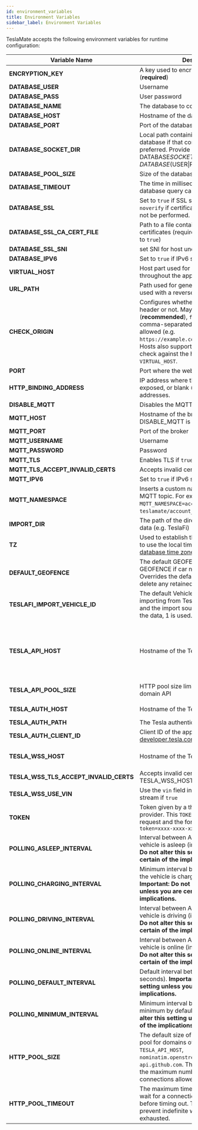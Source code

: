 ```yaml
---
id: environment_variables
title: Environment Variables
sidebar_label: Environment Variables
---
```


TeslaMate accepts the following environment variables for runtime configuration:

| Variable Name                          | Description                                                                                                                                                                                                                                                                                                      | Default Value                                                                                                                                                       |
| -------------------------------------- | ---------------------------------------------------------------------------------------------------------------------------------------------------------------------------------------------------------------------------------------------------------------------------------------------------------------- | ------------------------------------------------------------------------------------------------------------------------------------------------------------------- |
| **ENCRYPTION_KEY**                     | A key used to encrypt the Tesla API tokens (**required**)                                                                                                                                                                                                                                                        |                                                                                                                                                                     |
| **DATABASE_USER**                      | Username                                                                                                                                                                                                                                                                                                         |                                                                                                                                                                     |
| **DATABASE_PASS**                      | User password                                                                                                                                                                                                                                                                                                    |                                                                                                                                                                     |
| **DATABASE_NAME**                      | The database to connect to                                                                                                                                                                                                                                                                                       |                                                                                                                                                                     |
| **DATABASE_HOST**                      | Hostname of the database server                                                                                                                                                                                                                                                                                  |                                                                                                                                                                     |
| **DATABASE_PORT**                      | Port of the database server                                                                                                                                                                                                                                                                                      | 5432                                                                                                                                                                |
| **DATABASE_SOCKET_DIR**                | Local path containing UNIX socket for database if that connection mechanic is preferred. Provide one of DATABASE*SOCKET_DIR and DATABASE*(USER\|PASS\|HOST\|PORT)                                                                                                                                                |                                                                                                                                                                     |
| **DATABASE_POOL_SIZE**                 | Size of the database connection pool                                                                                                                                                                                                                                                                             | 10                                                                                                                                                                  |
| **DATABASE_TIMEOUT**                   | The time in milliseconds to wait for database query calls to finish                                                                                                                                                                                                                                              | 60000                                                                                                                                                               |
| **DATABASE_SSL**                       | Set to `true` if SSL should be enabled or `noverify` if certificate verification should not be performed.                                                                                                                                                                                                        | false                                                                                                                                                               |
| **DATABASE_SSL_CA_CERT_FILE**          | Path to a file containing PEM-encoded CA certificates (required if `DATABASE_SSL` is set to `true`)                                                                                                                                                                                                              |                                                                                                                                                                     |
| **DATABASE_SSL_SNI**                   | set SNI for host undel ssl mode                                                                                                                                                                                                                                                                                  |                                                                                                                                                                     |
| **DATABASE_IPV6**                      | Set to `true` if IPv6 should be used                                                                                                                                                                                                                                                                             | false                                                                                                                                                               |
| **VIRTUAL_HOST**                       | Host part used for generating URLs throughout the app                                                                                                                                                                                                                                                            | localhost                                                                                                                                                           |
| **URL_PATH**                           | Path used for generating URLs (can be used with a reverse proxy)                                                                                                                                                                                                                                                 | /                                                                                                                                                                   |
| **CHECK_ORIGIN**                       | Configures whether to check the origin header or not. May be `true` (**recommended**), `false` (_default_) or a comma-separated list of hosts that are allowed (e.g. `https://example.com,//another.com:8080`). Hosts also support wildcards. If `true`, it will check against the host value in `VIRTUAL_HOST`. | false                                                                                                                                                               |
| **PORT**                               | Port where the web interface is exposed                                                                                                                                                                                                                                                                          | 4000                                                                                                                                                                |
| **HTTP_BINDING_ADDRESS**               | IP address where the web interface is exposed, or blank (_default_) meaning all addresses.                                                                                                                                                                                                                       |                                                                                                                                                                     |
| **DISABLE_MQTT**                       | Disables the MQTT feature if `true`                                                                                                                                                                                                                                                                              | false                                                                                                                                                               |
| **MQTT_HOST**                          | Hostname of the broker (**required** unless DISABLE_MQTT is `true`)                                                                                                                                                                                                                                              |                                                                                                                                                                     |
| **MQTT_PORT**                          | Port of the broker                                                                                                                                                                                                                                                                                               | 1883 (8883 for MQTT over TLS)                                                                                                                                       |
| **MQTT_USERNAME**                      | Username                                                                                                                                                                                                                                                                                                         |                                                                                                                                                                     |
| **MQTT_PASSWORD**                      | Password                                                                                                                                                                                                                                                                                                         |                                                                                                                                                                     |
| **MQTT_TLS**                           | Enables TLS if `true`                                                                                                                                                                                                                                                                                            | false                                                                                                                                                               |
| **MQTT_TLS_ACCEPT_INVALID_CERTS**      | Accepts invalid certificates if `true`                                                                                                                                                                                                                                                                           | false                                                                                                                                                               |
| **MQTT_IPV6**                          | Set to `true` if IPv6 should be used                                                                                                                                                                                                                                                                             | false                                                                                                                                                               |
| **MQTT_NAMESPACE**                     | Inserts a custom namespace into the MQTT topic. For example, with `MQTT_NAMESPACE=account_0`: `teslamate/account_0/cars/$car_id/state`.                                                                                                                                                                          |                                                                                                                                                                     |
| **IMPORT_DIR**                         | The path of the directory for the import of data (e.g. TeslaFi)                                                                                                                                                                                                                                                  | ./import                                                                                                                                                            |
| **TZ**                                 | Used to establish the local time zone, e.g. to use the local time in logs. See [List of tz database time zones](https://en.wikipedia.org/wiki/List_of_tz_database_time_zones).                                                                                                                                   |                                                                                                                                                                     |
| **DEFAULT_GEOFENCE**                   | The default GEOFENCE to send via GEOFENCE if car not in geofence. Overrides the default of "" which will delete any retained value.                                                                                                                                                                              | "" (no quotes)                                                                                                                                                      |
| **TESLAFI_IMPORT_VEHICLE_ID**          | The default Vehicle ID used when importing from TeslaFi. If it is not defined and the import source does not contain the data, 1 is used.                                                                                                                                                                        |                                                                                                                                                                     |
| **TESLA_API_HOST**                     | Hostname of the Tesla API                                                                                                                                                                                                                                                                                        | [https://owner-api.teslamotors.com](https://owner-api.teslamotors.com) (or for chinese: [https://owner-api.vn.cloud.tesla.cn](https://owner-api.vn.cloud.tesla.cn)) |
| **TESLA_API_POOL_SIZE**                | HTTP pool size limit for `TESLA_API_HOST` domain API                                                                                                                                                                                                                                                             | 10                                                                                                                                                                  |
|                                        |
| **TESLA_AUTH_HOST**                    | Hostname of the Tesla authentication API                                                                                                                                                                                                                                                                         | [https://auth.tesla.com](https://auth.tesla.com)                                                                                                                    |
| **TESLA_AUTH_PATH**                    | The Tesla authentication path                                                                                                                                                                                                                                                                                    | /oauth2/v3                                                                                                                                                          |
| **TESLA_AUTH_CLIENT_ID**               | Client ID of the application registered on [developer.tesla.com](https://developer.tesla.com)                                                                                                                                                                                                                    | ownerapi                                                                                                                                                            |
| **TESLA_WSS_HOST**                     | Hostname of the Tesla streaming                                                                                                                                                                                                                                                                                  | wss://streaming.vn.teslamotors.com (or for chinese: wss://streaming.vn.cloud.tesla.cn)                                                                              |
| **TESLA_WSS_TLS_ACCEPT_INVALID_CERTS** | Accepts invalid certificates on TESLA_WSS_HOST if `true`                                                                                                                                                                                                                                                         |                                                                                                                                                                     |
| **TESLA_WSS_USE_VIN**                  | Use the `vin` field instead of `vid` to connect stream if `true`                                                                                                                                                                                                                                                 |                                                                                                                                                                     |
| **TOKEN**                              | Token given by a third party Tesla API provider. This `TOKEN` is added to each API request and the format must be `?token=xxxx-xxxx-xxxx`                                                                                                                                                                        |                                                                                                                                                                     |
| **POLLING_ASLEEP_INTERVAL**            | Interval between API fetch when the vehicle is asleep (in seconds). **Important: Do not alter this setting unless you are certain of the implications.**                                                                                                                                                         | 30                                                                                                                                                                  |
| **POLLING_CHARGING_INTERVAL**          | Minimum interval between API fetch when the vehicle is charging (in seconds). **Important: Do not alter this setting unless you are certain of the implications.**                                                                                                                                               | 5                                                                                                                                                                   |
| **POLLING_DRIVING_INTERVAL**           | Interval between API fetch when the vehicle is driving (in seconds). **Important: Do not alter this setting unless you are certain of the implications.**                                                                                                                                                        | 2.5                                                                                                                                                                 |
| **POLLING_ONLINE_INTERVAL**            | Interval between API fetch when the vehicle is online (in seconds). **Important: Do not alter this setting unless you are certain of the implications.**                                                                                                                                                         | 60                                                                                                                                                                  |
| **POLLING_DEFAULT_INTERVAL**           | Default interval between API fetch (in seconds). **Important: Do not alter this setting unless you are certain of the implications.**                                                                                                                                                                            | 15                                                                                                                                                                  |
| **POLLING_MINIMUM_INTERVAL**           | Minimum interval between API fetch. No minimum by default. **Important: Do not alter this setting unless you are certain of the implications.**                                                                                                                                                                  | 0                                                                                                                                                                   |
| **HTTP_POOL_SIZE**                     | The default size of the HTTP connection pool for domains other than `TESLA_API_HOST`, `nominatim.openstreetmap.org`, and `api.github.com`. This setting determines the maximum number of simultaneous connections allowed for these domains.                                                                     | 5                                                                                                                                                                   |
| **HTTP_POOL_TIMEOUT**                  | The maximum time (in microseconds) to wait for a connection from the HTTP pool before timing out. This setting helps prevent indefinite waits when the pool is exhausted.                                                                                                                                        | 10000                                                                                                                                                               |
